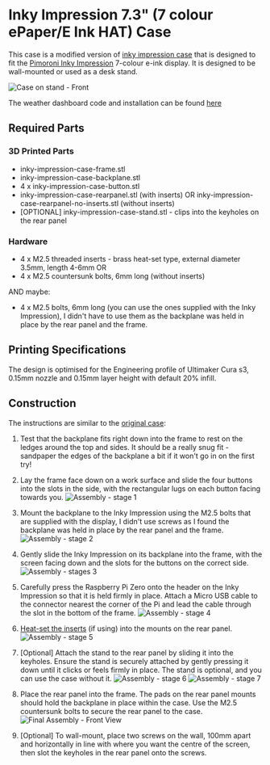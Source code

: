 # Inky Impression 7.3" (7 colour ePaper/E Ink HAT) Case

This case is a modified version of [inky impression case](https://github.com/scripsi/inky-impression-case) that is designed to fit the [Pimoroni Inky Impression](https://shop.pimoroni.com/products/inky-impression) 7-colour e-ink display. It is designed to be wall-mounted or used as a desk stand.

![Case on stand - Front](img/front.png)

The weather dashboard code and installation can be found [here](https://github.com/mt-empty/pi-inky-weather-epd)

## Required Parts

### 3D Printed Parts
* inky-impression-case-frame.stl
* inky-impression-case-backplane.stl
* 4 x inky-impression-case-button.stl
* inky-impression-case-rearpanel.stl (with inserts) OR inky-impression-case-rearpanel-no-inserts.stl (without inserts)
* [OPTIONAL] inky-impression-case-stand.stl - clips into the keyholes on the rear panel

### Hardware
* 4 x M2.5 threaded inserts - brass heat-set type, external diameter 3.5mm, length 4-6mm
OR
* 4 x M2.5 countersunk bolts, 6mm long (without inserts)

AND maybe:
* 4 x M2.5 bolts, 6mm long (you can use the ones supplied with the Inky Impression), I didn't have to use them as the backplane was held in place by the rear panel and the frame.

## Printing Specifications
The design is optimised for the Engineering profile of Ultimaker Cura s3, 0.15mm nozzle and 0.15mm layer height with default 20% infill.

## Construction

The instructions are similar to the [original case](https://github.com/scripsi/inky-impression-case):

1. Test that the backplane fits right down into the frame to rest on the ledges around the top and sides. It should be a really snug fit - sandpaper the edges of the backplane a bit if it won't go in on the first try!

2. Lay the frame face down on a work surface and slide the four buttons into the slots in the side, with the rectangular lugs on each button facing towards you.
![Assembly - stage 1](img/assembly1.png)

3. Mount the backplane to the Inky Impression using the M2.5 bolts that are supplied with the display, I didn't use screws as I found the backplane was held in place by the rear panel and the frame.
![Assembly - stage 2](img/assembly2.png)

4. Gently slide the Inky Impression on its backplane into the frame, with the screen facing down and the slots for the buttons on the correct side.
![Assembly - stages 3](img/assembly3.png)

5. Carefully press the Raspberry Pi Zero onto the header on the Inky Impression so that it is held firmly in place. Attach a Micro USB cable to the connector nearest the corner of the Pi and lead the cable through the slot in the bottom of the frame.
![Assembly - stage 4](img/assembly4.png)

6. [Heat-set the inserts](https://markforged.com/resources/blog/heat-set-inserts) (if using) into the mounts on the rear panel.
![Assembly - stage 5](img/assembly5.png)

7. [Optional] Attach the stand to the rear panel by sliding it into the keyholes. Ensure the stand is securely attached by gently pressing it down until it clicks or feels firmly in place. The stand is optional, and you can use the case without it.
![Assembly - stage 6](img/assembly6.png)
![Assembly - stage 7](img/assembly7.png)

8. Place the rear panel into the frame. The pads on the rear panel mounts should hold the backplane in place within the case. Use the M2.5 countersunk bolts to secure the rear panel to the case.
![Final Assembly - Front View](img/front.png)

9. [Optional] To wall-mount, place two screws on the wall, 100mm apart and horizontally in line with where you want the centre of the screen, then slot the keyholes in the rear panel onto the screws.
